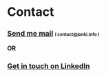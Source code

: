 # Contact

<h3>
  <a href="mailto:contact@jonki.info">Send me mail</a>
  <span style="font-size: 0.6em; vertical-align: middle"> ( contact@jonki.info )</span>
</h3>

**OR**

<h3><a href="https://www.linkedin.com/in/joona-t/" target="_blank">Get in touch on LinkedIn</a></h3>
